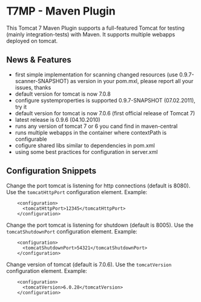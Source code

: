 T7MP - Maven Plugin
====================

This Tomcat 7 Maven Plugin supports a full-featured Tomcat for testing 
(mainly integration-tests) with Maven.
It supports multiple webapps deployed on tomcat.


## News & Features ##

 * first simple implementation for scanning changed resources (use 0.9.7-scanner-SNAPSHOT) as version in your pom.mxl, please report all your issues, thanks
 * default version for tomcat is now 7.0.8
 * configure systemproperties is supported 0.9.7-SNAPSHOT (07.02.2011), try it
 * default version for tomcat is now 7.0.6 (first official release of Tomcat 7)
 * latest release is 0.9.6 (04.10.2010)
 * runs any version of tomcat 7 or 6 you cand find in maven-central
 * runs multiple webapps in the container where contextPath is configurable
 * cofigure shared libs similar to dependencies in pom.xml
 * using some best practices for configuration in server.xml
 
## Configuration Snippets ##

Change the port tomcat is listening for http connections (default is 8080). Use 
the `tomcatHttpPort` configuration element. 
Example:

		<configuration>
		  <tomcatHttpPort>12345</tomcatHttpPort>
		</configuration>

Change the port tomcat is listening for shutdown (default is 8005). Use 
the `tomcatShutdownPort` configuration element.
Example:

		<configuration>
		  <tomcatShutdownPort>54321</tomcatShutdownPort>
		</configuration>

Change version of tomcat (default is 7.0.6). 
Use the `tomcatVersion` configuration element. 
Example:

		<configuration>
		  <tomcatVersion>6.0.28</tomcatVersion>
		</configuration>
